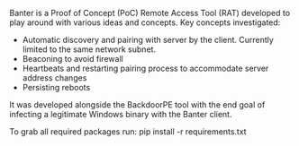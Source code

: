 Banter is a Proof of Concept (PoC) Remote Access Tool (RAT) developed to play around with various ideas and concepts.
Key concepts investigated:
 - Automatic discovery and pairing with server by the client. Currently limited to the same network subnet.
 - Beaconing to avoid firewall
 - Heartbeats and restarting pairing process to accommodate server address changes
 - Persisting reboots

It was developed alongside the BackdoorPE tool with the end goal of infecting a legitimate Windows binary with the Banter client.

To grab all required packages run:
pip install -r requirements.txt